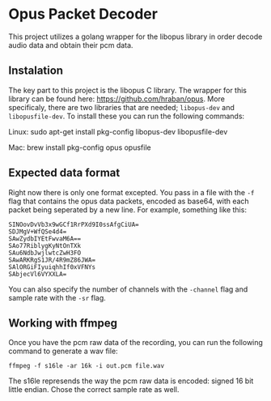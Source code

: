 # Opus Packet Decoder
This project utilizes a golang wrapper for the libopus library in order decode audio data and obtain their pcm data.

## Instalation
The key part to this project is the libopus C library. The wrapper for this library can be found here: https://github.com/hraban/opus. More specificaly, there are two libraries that are needed; `libopus-dev` and `libopusfile-dev`. To install these you can run the following commands:

Linux:
    sudo apt-get install pkg-config libopus-dev libopusfile-dev

Mac:
    brew install pkg-config opus opusfile

## Expected data format
Right now there is only one format excepted. You pass in a file with the `-f` flag that contains the opus data packets, encoded as base64, with each packet being seperated by a new line. For example, something like this:


    SINOovDvVb3x9wGCf1RrPXd9I0ssAfgCiUA= 
    SDJMgV+WfQSe4d4= 
    SAwZydbIYEtFwvaM6A== 
    SAo77RiblygKyNtOnTXk 
    SAu6NdbJwjlwtcZwH3FO 
    SAwARKRgS1JR/4R9mZ86JWA= 
    SAlORGiFIyuiqhhIf0xVFNYs 
    SAbjecVl6VYXXLA= 

You can also specify the number of channels with the `-channel` flag and sample rate with the `-sr` flag.

## Working with ffmpeg
Once you have the pcm raw data of the recording, you can run the following command to generate a wav file:

    ffmpeg -f s16le -ar 16k -i out.pcm file.wav

The s16le represends the way the pcm raw data is encoded: signed 16 bit little endian. Chose the correct sample rate as well.
